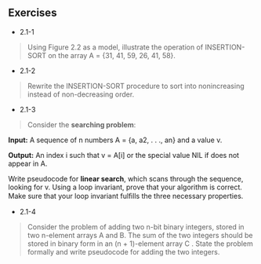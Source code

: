## Exercises

- 2.1-1

> Using Figure 2.2 as a model, illustrate the operation of INSERTION-SORT on the
array A = {31, 41, 59, 26, 41, 58}.

- 2.1-2

> Rewrite the INSERTION-SORT procedure to sort into nonincreasing instead of non-decreasing order.

- 2.1-3

> Consider the **searching problem**:

**Input:** A sequence of n numbers A = {a, a2, . . ., an} and a value v.

**Output:** An index i such that  v =  A[i] or the special value NIL if  does not appear in A.

Write pseudocode for **linear search**, which scans through the sequence, looking for v. Using a loop invariant, prove that your algorithm is correct. Make sure that your loop invariant fulﬁlls the three necessary properties.

- 2.1-4

> Consider the problem of adding two n-bit binary integers, stored in two n-element arrays A and B. The sum of the two integers should be stored in binary form in an (n + 1)-element array C . State the problem formally and write pseudocode for adding the two integers.
